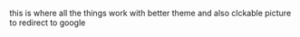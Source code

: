 this is where all the things work with better theme and also clckable picture to redirect to google
